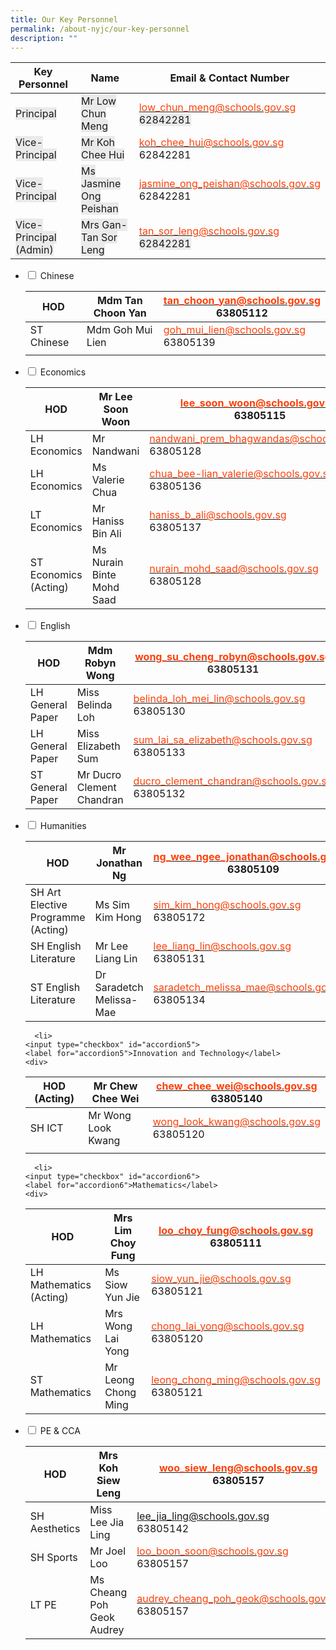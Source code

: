 ```yaml
---
title: Our Key Personnel
permalink: /about-nyjc/our-key-personnel
description: ""
---
```

<table class="tg">
<thead>
  <tr>
    <th class="tg-sm4r"><span style="font-weight:700;font-style:inherit">Key Personnel</span></th>
    <th class="tg-sm4r"><span style="font-weight:700;font-style:inherit">Name</span></th>
    <th class="tg-sm4r"><span style="font-weight:700;font-style:inherit">Email &amp; Contact Number</span></th>
  </tr>
</thead>
<tbody>
  <tr>
    <td class="tg-x4kc"><span style="font-weight:inherit;font-style:inherit;background-color:#EAEAEA">Principal</span></td>
    <td class="tg-x4kc"><span style="font-weight:inherit;font-style:inherit;background-color:#EAEAEA">Mr Low Chun Meng</span></td>
    <td class="tg-y8lk"><a href="mailto:low_chun_meng@schools.gov.sg"><span style="font-weight:inherit;font-style:inherit;text-decoration:none;color:#FF4109;background-color:transparent">low_chun_meng@schools.gov.sg </span></a><br><span style="font-weight:inherit;font-style:inherit;background-color:#EAEAEA">62842281</span></td>
  </tr>
  <tr>
    <td class="tg-x4kc"><span style="font-weight:inherit;font-style:inherit;background-color:#EAEAEA">Vice-Principal</span></td>
    <td class="tg-x4kc"><span style="font-weight:inherit;font-style:inherit;background-color:#EAEAEA">Mr Koh Chee Hui</span></td>
    <td class="tg-y8lk"><a href="mailto:koh_chee_hui@schools.gov.sg"><span style="font-weight:inherit;font-style:inherit;text-decoration:none;color:#FF4109;background-color:transparent">koh_chee_hui@schools.gov.sg</span></a><br><span style="font-weight:inherit;font-style:inherit">62842281</span></td>
  </tr>
  <tr>
    <td class="tg-x4kc"><span style="font-weight:inherit;font-style:inherit;background-color:#EAEAEA">Vice-Principal</span></td>
    <td class="tg-x4kc"><span style="font-weight:inherit;font-style:inherit;background-color:#EAEAEA">Ms Jasmine Ong Peishan</span></td>
    <td class="tg-y8lk"><a href="mailto:jasmine_ong_peishan@schools.gov.sg"><span style="font-weight:inherit;font-style:inherit;text-decoration:none;color:#FF4109;background-color:transparent">jasmine_ong_peishan@schools.gov.sg</span></a><br><span style="font-weight:inherit;font-style:inherit">62842281</span></td>
  </tr>
  <tr>
    <td class="tg-x4kc"><span style="font-weight:inherit;font-style:inherit;background-color:#EAEAEA">Vice-Principal (Admin)</span></td>
    <td class="tg-x4kc"><span style="font-weight:inherit;font-style:inherit;background-color:#EAEAEA">Mrs Gan-Tan Sor Leng</span></td>
    <td class="tg-y8lk"><a href="mailto:tan_sor_leng@schools.gov.sg"><span style="font-weight:inherit;font-style:inherit;text-decoration:none;color:#FF4109;background-color:transparent">tan_sor_leng@schools.gov.sg</span></a><br><span style="font-weight:inherit;font-style:inherit;background-color:#EAEAEA">62842281</span></td>
  </tr>
</tbody>
</table>



<ul class="jekyllcodex_accordion">
  <li>
    <input type="checkbox" id="accordion1">
    <label for="accordion1">Chinese</label>
    <div>
<table class="tg">
<thead>
  <tr>
    <th class="tg-dox4"><span style="font-weight:inherit;font-style:inherit">HOD</span></th>
    <th class="tg-dox4"><span style="font-weight:inherit;font-style:inherit">Mdm Tan Choon Yan</span></th>
    <th class="tg-z2r0"><a href="mailto:tan_choon_yan@schools.gov.sg"><span style="font-weight:inherit;font-style:inherit;text-decoration:none;color:#FF4109;background-color:transparent">tan_choon_yan@schools.gov.sg </span></a><br><span style="font-weight:inherit;font-style:inherit">63805112</span></th>
  </tr>
</thead>
<tbody>
  <tr>
    <td class="tg-dox4"><span style="font-weight:inherit;font-style:inherit">ST Chinese</span></td>
    <td class="tg-dox4"><span style="font-weight:inherit;font-style:inherit">Mdm Goh Mui Lien </span></td>
    <td class="tg-z2r0"><a href="mailto:goh_mui_lien@schools.gov.sg"><span style="font-weight:inherit;font-style:inherit;text-decoration:none;color:#FF4109;background-color:transparent">goh_mui_lien@schools.gov.sg</span></a><br><span style="font-weight:inherit;font-style:inherit">63805139 </span></td>
  </tr>
  <tr>
    <td class="tg-0lax"></td>
    <td class="tg-0lax"></td>
    <td class="tg-0lax"></td>
  </tr>
</tbody>
</table>
    </div>
	</li>  
  <li>
    <input type="checkbox" id="accordion2">
    <label for="accordion2">Economics</label>
    <div>
<table class="tg">
<thead>
  <tr>
    <th class="tg-dox4"><span style="font-weight:inherit;font-style:inherit">HOD</span></th>
    <th class="tg-dox4"><span style="font-weight:inherit;font-style:inherit">Mr Lee Soon Woon</span></th>
    <th class="tg-z2r0"><a href="mailto:lee_soon_woon@schools.gov.sg"><span style="font-weight:inherit;font-style:inherit;text-decoration:none;color:#FF4109;background-color:transparent">lee_soon_woon@schools.gov.sg</span></a><br><span style="font-weight:inherit;font-style:inherit">63805115</span></th>
  </tr>
</thead>
<tbody>
  <tr>
    <td class="tg-dox4"><span style="font-weight:inherit;font-style:inherit">LH Economics</span></td>
    <td class="tg-dox4"><span style="font-weight:inherit;font-style:inherit">Mr Nandwani</span></td>
    <td class="tg-z2r0"><a href="mailto:nandwani_prem_bhagwandas@schools.gov.sg"><span style="font-weight:inherit;font-style:inherit;text-decoration:none;color:#FF4109;background-color:transparent">nandwani_prem_bhagwandas@schools.gov.sg </span></a><br><span style="font-weight:inherit;font-style:inherit">63805128</span></td>
  </tr>
  <tr>
    <td class="tg-dox4"><span style="font-weight:inherit;font-style:inherit">LH Economics</span></td>
    <td class="tg-dox4"><span style="font-weight:inherit;font-style:inherit">Ms Valerie Chua</span></td>
    <td class="tg-z2r0"><a href="mailto:chua_bee-lian_valerie@schools.gov.sg"><span style="font-weight:inherit;font-style:inherit;text-decoration:none;color:#FF4109;background-color:transparent">chua_bee-lian_valerie@schools.gov.sg</span></a><br><span style="font-weight:inherit;font-style:inherit">63805136</span></td>
  </tr>
  <tr>
    <td class="tg-dox4"><span style="font-weight:inherit;font-style:inherit">LT Economics</span></td>
    <td class="tg-dox4"><span style="font-weight:inherit;font-style:inherit">Mr Haniss Bin Ali</span></td>
    <td class="tg-z2r0"><a href="mailto:haniss_b_ali@schools.gov.sg"><span style="font-weight:inherit;font-style:inherit;text-decoration:none;color:#FF4109;background-color:transparent">haniss_b_ali@schools.gov.sg</span></a><br><span style="font-weight:inherit;font-style:inherit">63805137</span></td>
  </tr>
  <tr>
    <td class="tg-dox4"><span style="font-weight:inherit;font-style:inherit">ST</span><br><span style="font-weight:inherit;font-style:inherit">Economics (Acting)</span><br></td>
    <td class="tg-dox4"><span style="font-weight:inherit;font-style:inherit">Ms Nurain Binte Mohd Saad</span></td>
    <td class="tg-z2r0"><a href="mailto:nurain_mohd_saad@schools.gov.sg"><span style="font-weight:inherit;font-style:inherit;text-decoration:none;color:#FF4109;background-color:transparent">nurain_mohd_saad@schools.gov.sg</span></a><br><span style="font-weight:inherit;font-style:inherit">63805128</span></td>
  </tr>
</tbody>
</table>
    </div>
	</li>  	
  <li>
    <input type="checkbox" id="accordion3">
    <label for="accordion3">English</label>
    <div>
<table class="tg">
<thead>
  <tr>
    <th class="tg-dox4"><span style="font-weight:inherit;font-style:inherit">HOD</span><br></th>
    <th class="tg-dox4"><span style="font-weight:inherit;font-style:inherit">Mdm Robyn Wong</span></th>
    <th class="tg-z2r0"><a href="mailto:wong_su_cheng_robyn@schools.gov.sg"><span style="font-weight:inherit;font-style:inherit;text-decoration:none;color:#FF4109;background-color:transparent">wong_su_cheng_robyn@schools.gov.sg</span></a><br><span style="font-weight:inherit;font-style:inherit;color:#333">63805131</span></th>
  </tr>
</thead>
<tbody>
  <tr>
    <td class="tg-dox4"><span style="font-weight:inherit;font-style:inherit">LH General Paper</span></td>
    <td class="tg-dox4"><span style="font-weight:inherit;font-style:inherit">Miss Belinda Loh</span></td>
    <td class="tg-z2r0"><a href="mailto:belinda_loh_mei_lin@schools.gov.sg"><span style="font-weight:inherit;font-style:inherit;text-decoration:none;color:#FF4109;background-color:transparent">belinda_loh_mei_lin@schools.gov.sg</span></a><br><span style="font-weight:inherit;font-style:inherit">63805130</span></td>
  </tr>
  <tr>
    <td class="tg-dox4"><span style="font-weight:inherit;font-style:inherit">LH General Paper</span></td>
    <td class="tg-dox4"><span style="font-weight:inherit;font-style:inherit">Miss Elizabeth Sum</span></td>
    <td class="tg-z2r0"><a href="mailto:sum_lai_sa_elizabeth@schools.gov.sg"><span style="font-weight:inherit;font-style:inherit;text-decoration:none;color:#FF4109;background-color:transparent">sum_lai_sa_elizabeth@schools.gov.sg</span></a><br><span style="font-weight:inherit;font-style:inherit">63805133</span></td>
  </tr>
  <tr>
    <td class="tg-dox4"><span style="font-weight:inherit;font-style:inherit">ST General Paper</span></td>
    <td class="tg-dox4"><span style="font-weight:inherit;font-style:inherit">Mr Ducro Clement Chandran</span></td>
    <td class="tg-z2r0"><a href="mailto:ducro_clement_chandran@schools.gov.sg"><span style="font-weight:inherit;font-style:inherit;text-decoration:none;color:#FF4109;background-color:transparent">ducro_clement_chandran@schools.gov.sg</span></a><br><span style="font-weight:inherit;font-style:inherit">63805132</span></td>
  </tr>
</tbody>
</table>
    </div>
	</li>  	
	  <li>
    <input type="checkbox" id="accordion4">
    <label for="accordion4">Humanities</label>
    <div>
<table class="tg">
<thead>
  <tr>
    <th class="tg-dox4"><span style="font-weight:inherit;font-style:inherit">HOD</span></th>
    <th class="tg-dox4"><span style="font-weight:inherit;font-style:inherit">Mr Jonathan Ng</span></th>
    <th class="tg-z2r0"><a href="mailto:ng_wee_ngee_jonathan@schools.gov.sg"><span style="font-weight:inherit;font-style:inherit;text-decoration:none;color:#FF4109;background-color:transparent">ng_wee_ngee_jonathan@schools.gov.sg </span></a><br><span style="font-weight:inherit;font-style:inherit">63805109</span></th>
  </tr>
</thead>
<tbody>
  <tr>
    <td class="tg-dox4"><span style="font-weight:inherit;font-style:inherit">SH Art Elective Programme (Acting)</span><br></td>
    <td class="tg-dox4"><span style="font-weight:inherit;font-style:inherit">Ms Sim Kim Hong</span></td>
    <td class="tg-z2r0"><a href="mailto:sim_kim_hong@schools.gov.sg"><span style="font-weight:inherit;font-style:inherit;text-decoration:none;color:#FF4109;background-color:transparent">sim_kim_hong@schools.gov.sg</span></a><br><span style="font-weight:inherit;font-style:inherit">63805172</span></td>
  </tr>
  <tr>
    <td class="tg-dox4"><span style="font-weight:inherit;font-style:inherit">SH English Literature</span></td>
    <td class="tg-dox4"><span style="font-weight:inherit;font-style:inherit">Mr Lee Liang Lin</span></td>
    <td class="tg-z2r0"><a href="mailto:lee_liang_lin@schools.gov.sg"><span style="font-weight:inherit;font-style:inherit;text-decoration:none;color:#FF4109;background-color:transparent">lee_liang_lin@schools.gov.sg </span></a><br><span style="font-weight:inherit;font-style:inherit">63805131</span></td>
  </tr>
  <tr>
    <td class="tg-dox4"><span style="font-weight:inherit;font-style:inherit">ST English Literature</span></td>
    <td class="tg-dox4"><span style="font-weight:inherit;font-style:inherit">Dr Saradetch Melissa-Mae</span></td>
    <td class="tg-z2r0"><a href="mailto:saradetch_melissa_mae@schools.gov.sg"><span style="font-weight:inherit;font-style:inherit;text-decoration:none;color:#FF4109;background-color:transparent">saradetch_melissa_mae@schools.gov.sg</span></a><br><span style="font-weight:inherit;font-style:inherit">63805134</span></td>
  </tr>
</tbody>
</table>
    </div>
	</li>  
	
	  <li>
    <input type="checkbox" id="accordion5">
    <label for="accordion5">Innovation and Technology</label>
    <div>
<table class="tg">
<thead>
  <tr>
    <th class="tg-dox4"><span style="font-weight:inherit;font-style:inherit"> HOD (Acting)</span></th>
    <th class="tg-dox4"><span style="font-weight:inherit;font-style:inherit">Mr Chew Chee Wei</span></th>
    <th class="tg-z2r0"><a href="mailto:chew_chee_wei@schools.gov.sg"><span style="font-weight:inherit;font-style:inherit;text-decoration:none;color:#FF4109;background-color:transparent">chew_chee_wei@schools.gov.sg</span></a><br><span style="font-weight:inherit;font-style:inherit">63805140</span></th>
  </tr>
</thead>
<tbody>
  <tr>
    <td class="tg-dox4"><span style="font-weight:inherit;font-style:inherit"> SH ICT</span></td>
    <td class="tg-dox4"><span style="font-weight:inherit;font-style:inherit">Mr Wong Look Kwang</span></td>
    <td class="tg-z2r0"><a href="mailto:wong_look_kwang@schools.gov.sg"><span style="font-weight:inherit;font-style:inherit;text-decoration:none;color:#FF4109;background-color:transparent">wong_look_kwang@schools.gov.sg</span></a><br><span style="font-weight:inherit;font-style:inherit">63805120</span></td>
  </tr>
  <tr>
    <td class="tg-0lax"></td>
    <td class="tg-0lax"></td>
    <td class="tg-0lax"></td>
  </tr>
</tbody>
</table>
    </div>
	</li>  
	
	  <li>
    <input type="checkbox" id="accordion6">
    <label for="accordion6">Mathematics</label>
    <div>
<table class="tg">
<thead>
  <tr>
    <th class="tg-dox4"><span style="font-weight:inherit;font-style:inherit">HOD</span></th>
    <th class="tg-dox4"><span style="font-weight:inherit;font-style:inherit">Mrs Lim Choy Fung</span></th>
    <th class="tg-z2r0"><a href="mailto:loo_choy_fung@schools.gov.sg"><span style="font-weight:inherit;font-style:inherit;text-decoration:none;color:#FF4109;background-color:transparent">loo_choy_fung@schools.gov.sg </span></a><br><span style="font-weight:inherit;font-style:inherit">63805111</span></th>
  </tr>
</thead>
<tbody>
  <tr>
    <td class="tg-dox4"><span style="font-weight:inherit;font-style:inherit">LH Mathematics (Acting)</span><br></td>
    <td class="tg-dox4"><span style="font-weight:inherit;font-style:inherit">Ms Siow Yun Jie</span></td>
    <td class="tg-z2r0"><a href="mailto:siow_yun_jie@schools.gov.sg"><span style="font-weight:inherit;font-style:inherit;text-decoration:none;color:#FF4109;background-color:transparent">siow_yun_jie@schools.gov.sg</span></a><br><span style="font-weight:inherit;font-style:inherit">63805121</span></td>
  </tr>
  <tr>
    <td class="tg-dox4"><span style="font-weight:inherit;font-style:inherit">LH Mathematics</span></td>
    <td class="tg-dox4"><span style="font-weight:inherit;font-style:inherit">Mrs Wong Lai Yong</span></td>
    <td class="tg-z2r0"><a href="mailto:chong_lai_yong@schools.gov.sg"><span style="font-weight:inherit;font-style:inherit;text-decoration:none;color:#FF4109;background-color:transparent">chong_lai_yong@schools.gov.sg</span></a><br><span style="font-weight:inherit;font-style:inherit">63805120</span></td>
  </tr>
  <tr>
    <td class="tg-dox4"><span style="font-weight:inherit;font-style:inherit">ST Mathematics</span></td>
    <td class="tg-dox4"><span style="font-weight:inherit;font-style:inherit">Mr Leong Chong Ming</span></td>
    <td class="tg-z2r0"><a href="mailto:leong_chong_ming@schools.gov.sg"><span style="font-weight:inherit;font-style:inherit;text-decoration:none;color:#FF4109;background-color:transparent">leong_chong_ming@schools.gov.sg</span></a><br><span style="font-weight:inherit;font-style:inherit">63805121</span></td>
  </tr>
</tbody>
</table>
    </div>
	</li>  
	  <li>
    <input type="checkbox" id="accordion7">
    <label for="accordion7">PE & CCA</label>
    <div>
<table class="tg">
<thead>
  <tr>
    <th class="tg-dox4"><span style="font-weight:inherit;font-style:inherit">HOD</span></th>
    <th class="tg-dox4"><span style="font-weight:inherit;font-style:inherit">Mrs Koh Siew Leng</span></th>
    <th class="tg-z2r0"><a href="mailto:woo_siew_leng@schools.gov.sg"><span style="font-weight:inherit;font-style:inherit;text-decoration:none;color:#FF4109;background-color:transparent">woo_siew_leng@schools.gov.sg </span></a><br><span style="font-weight:inherit;font-style:inherit">63805157</span></th>
  </tr>
</thead>
<tbody>
  <tr>
    <td class="tg-dox4"><span style="font-weight:inherit;font-style:inherit">SH Aesthetics</span></td>
    <td class="tg-dox4"><span style="font-weight:inherit;font-style:inherit">Miss Lee Jia Ling</span></td>
    <td class="tg-z2r0"><a href="mailto:lee_jia_ling@schools.gov.sg"><span style="font-weight:inherit;font-style:inherit">lee_jia_ling@schools.gov.sg</span></a><br><span style="font-weight:inherit;font-style:inherit">63805142</span></td>
  </tr>
  <tr>
    <td class="tg-dox4"><span style="font-weight:inherit;font-style:inherit">SH Sports</span></td>
    <td class="tg-dox4"><span style="font-weight:inherit;font-style:inherit">Mr Joel Loo</span></td>
    <td class="tg-z2r0"><a href="mailto:loo_boon_soon@schools.gov.sg"><span style="font-weight:inherit;font-style:inherit;text-decoration:none;color:#FF4109;background-color:transparent">loo_boon_soon@schools.gov.sg </span></a><br><span style="font-weight:inherit;font-style:inherit">63805157</span></td>
  </tr>
  <tr>
    <td class="tg-dox4"><span style="font-weight:inherit;font-style:inherit">LT PE</span></td>
    <td class="tg-dox4"><span style="font-weight:inherit;font-style:inherit">Ms Cheang Poh Geok Audrey</span></td>
    <td class="tg-z2r0"><a href="mailto:audrey_cheang_poh_geok@schools.gov.sg"><span style="font-weight:inherit;font-style:inherit;text-decoration:none;color:#FF4109;background-color:transparent">audrey_cheang_poh_geok@schools.gov.sg</span></a><br><span style="font-weight:inherit;font-style:inherit">63805157</span></td>
  </tr>
</tbody>
</table>
    </div>
	</li>  
</ul>